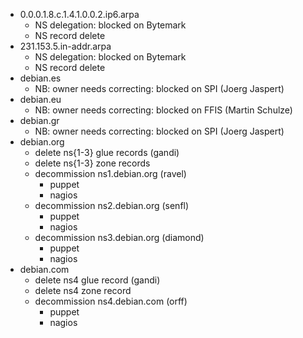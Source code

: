 * 0.0.0.1.8.c.1.4.1.0.0.2.ip6.arpa
    * NS delegation: blocked on Bytemark
    * NS record delete
* 231.153.5.in-addr.arpa
    * NS delegation: blocked on Bytemark
    * NS record delete
* debian.es
    * NB: owner needs correcting: blocked on SPI (Joerg Jaspert)
* debian.eu
    * NB: owner needs correcting: blocked on FFIS (Martin Schulze)
* debian.gr
    * NB: owner needs correcting: blocked on SPI (Joerg Jaspert)
* debian.org
    * delete ns{1-3} glue records (gandi)
    * delete ns{1-3} zone records
    * decommission ns1.debian.org (ravel)
        * puppet
        * nagios
    * decommission ns2.debian.org (senfl)
        * puppet
        * nagios
    * decommission ns3.debian.org (diamond)
        * puppet
        * nagios
* debian.com
    * delete ns4 glue record (gandi)
    * delete ns4 zone record
    * decommission ns4.debian.com (orff)
        * puppet
        * nagios
